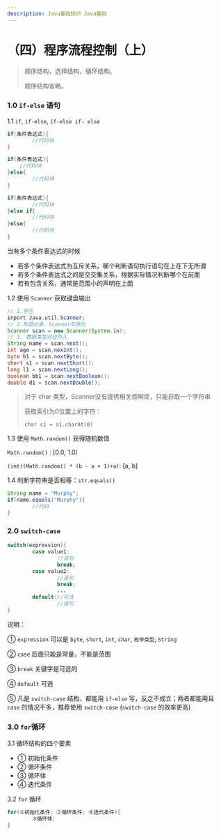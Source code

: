 ```yaml
---
description: Java基础知识 Java基础
---
```


# （四）程序流程控制（上）

> 顺序结构，选择结构，循环结构。
>
> 顺序结构省略。

### 1.0 `if-else` 语句

1.1 `if`, `if-else`, `if-else if- else`

```Java
if(条件表达式){
		//代码块
}

if(条件表达式){
    //代码块
}else{
		//代码块
}

if(条件表达式){
		//代码块
}else if{
		//代码块
}else{
		//代码块
}
```

当有多个条件表达式的时候

+ 若多个条件表达式为互斥关系，哪个判断语句执行语句在上在下无所谓
+ 若多个条件表达式之间是交交集关系，根据实际情况判断哪个在前面
+ 若有包含关系，通常是范围小的声明在上面

1.2 使用 `Scanner` 获取键盘输出

```Java
// 1.导包
inport Java.util.Scanner;
// 2.构造对象，Scanner实例化
Scanner scan = new Scanner(System.in);
// 3. 数据类型对应存入
String name = scan.next();
int age = scan.nexInt();
byte b1 = scan.nextByte();
short s1 = scan.nextShort();
long l1 = scan.nextLong();
boolean bb1 = scan.nextBoolean();
double d1 = scan.nextDouble();
```

> 对于 char 类型，Scanner没有提供相关烦啊烦，只能获取一个字符串
>
> 获取索引为0位置上的字符：
>
> `char c1 = s1.charAt(0)`

1.3 使用 `Math.random()` 获得随机数值

`Math.random()` : [0.0, 1.0)

`(int)(Math.random() * (b - a + 1)+a)`: [a, b]

1.4 判断字符串是否相等：`str.equals()`

```Java
String name = "Murphy";
if(name.equals("Murphy"){
		//代码
}
```

### 2.0 `switch-case`

```Java
switch(expression){
		case value1:
				//语句
				break;
		case value2:
				//语句
				break;
				...
		default://可选
				//语句
}
```

说明：

① `expression` 可以是 `byte`, `short`, `int`, `char`, `枚举类型`, `String`

② `case` 后面只能是常量，不能是范围

③ `break` 关键字是可选的

④ `default` 可选

⑤ 凡是 `switch-case` 结构，都能用 `if-else` 写，反之不成立；两者都能用且 `case` 的情况不多，推荐使用 `switch-case` (`switch-case` 的效率更高)

### 3.0 `for`循环

3.1 循环结构的四个要素

+ ① 初始化条件
+ ② 循环条件
+ ③ 循环体
+ ④ 迭代条件

3.2 `for` 循环

```Java
for(①初始化条件; ②循环条件; ④迭代条件){
		③循环体;
}
```
